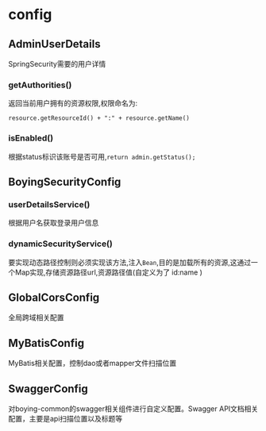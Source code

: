 # config

## AdminUserDetails

SpringSecurity需要的用户详情

### getAuthorities()

返回当前用户拥有的资源权限,权限命名为:

`resource.getResourceId() + ":" + resource.getName()`

### isEnabled()

根据status标识该账号是否可用,`return admin.getStatus();`

## BoyingSecurityConfig

### userDetailsService()

根据用户名获取登录用户信息

### dynamicSecurityService()

要实现动态路径控制则必须实现该方法,注入`Bean`,目的是加载所有的资源,这通过一个Map实现,存储资源路径url,资源路径值(自定义为了 id:name )



## GlobalCorsConfig

全局跨域相关配置

## MyBatisConfig

MyBatis相关配置，控制dao或者mapper文件扫描位置

## SwaggerConfig

对boying-common的swagger相关组件进行自定义配置。Swagger API文档相关配置，主要是api扫描位置以及标题等

